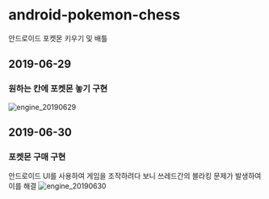 # android-pokemon-chess
안드로이드 포켓몬 키우기 및 배틀

## 2019-06-29
### 원하는 칸에 포켓몬 놓기 구현
![engine_20190629](https://user-images.githubusercontent.com/37973204/60359321-b4ce8400-9a13-11e9-999f-0ae2fa77afcf.gif)

## 2019-06-30
### 포켓몬 구매 구현
안드로이드 UI를 사용하여 게임을 조작하려다 보니 쓰레드간의 블라킹 문제가 발생하여 이를 해결
![engine_20190630](https://user-images.githubusercontent.com/37973204/60394125-32041100-9b5a-11e9-950f-3a80545210f0.gif)
